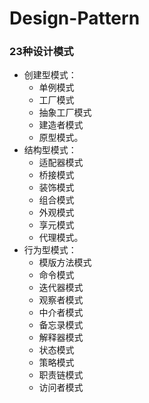# Design-Pattern

### 23种设计模式

- 创建型模式： 
    - 单例模式
    - 工厂模式
    - 抽象工厂模式
    - 建造者模式
    - 原型模式。 
- 结构型模式： 
    - 适配器模式
    - 桥接模式
    - 装饰模式
    - 组合模式
    - 外观模式
    - 享元模式
    - 代理模式。 
- 行为型模式： 
    - 模版方法模式
    - 命令模式
    - 迭代器模式
    - 观察者模式
    - 中介者模式
    - 备忘录模式
    - 解释器模式
    - 状态模式
    - 策略模式
    - 职责链模式
    - 访问者模式
    